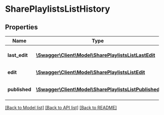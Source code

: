 # SharePlaylistsListHistory

## Properties
Name | Type | Description | Notes
------------ | ------------- | ------------- | -------------
**last_edit** | [**\Swagger\Client\Model\SharePlaylistsListLastEdit**](SharePlaylistsListLastEdit.md) | Last edit history of Playlist | 
**edit** | [**\Swagger\Client\Model\SharePlaylistsListEdit**](SharePlaylistsListEdit.md) | Edit history of Playlist | 
**published** | [**\Swagger\Client\Model\SharePlaylistsListPublished**](SharePlaylistsListPublished.md) | Published history of Playlist | 

[[Back to Model list]](../README.md#documentation-for-models) [[Back to API list]](../README.md#documentation-for-api-endpoints) [[Back to README]](../README.md)



